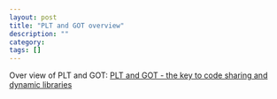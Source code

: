 ```yaml
---
layout: post
title: "PLT and GOT overview"
description: ""
category: 
tags: []
---
```



Over view of PLT and GOT:
[PLT and GOT - the key to code sharing and dynamic libraries](http://www.technovelty.org/linux/plt-and-got-the-key-to-code-sharing-and-dynamic-libraries.html)




